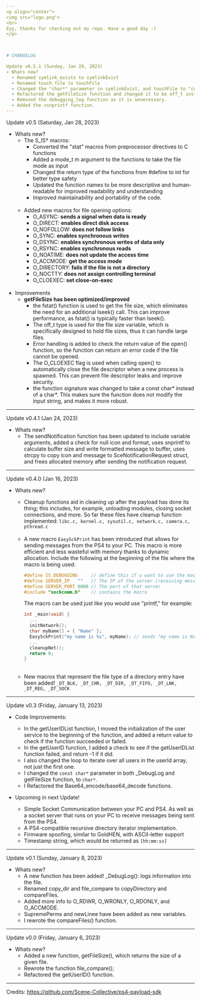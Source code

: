 ```yaml
---
<p align="center">
<img src="logo.png">
<br>
Eyy, thanks for checking out my repo. Have a good day :)
</p>

   

# CHANGELOG

Update v0.5.1 (Sunday, Jan 29, 2023)
- Whats new?
  - Renamed symlink_exists to symlinkExist
  - Renamed touch_file to touchFile
  - Changed the "char*" parameter in symlinkExist, and touchFile to "const char*" because the function doesn't modify the variable anyways.
  - Refactored the getFileSize function and changed it to be off_t instead of int
  - Removed the debugging_log function as it is unnecessary.
  - Added the vsnprintf function.
---
```

Update v0.5 (Saturday, Jan 28, 2023) 
- Whats new?
  - The S_IS* macros:
    - Converted the "stat" macros from preprocessor directives to C functions
    - Added a mode_t m argument to the functions to take the file mode as input
    - Changed the return type of the functions from #define to int for better type safety
    - Updated the function names to be more descriptive and human-readable for improved readability and understanding
    - Improved maintainability and portability of the code.
    <br>
  - Added new macros for file opening options:
    - O_ASYNC: **sends a signal when data is ready**
    - O_DIRECT: **enables direct disk access**
    - O_NOFOLLOW: **does not follow links**
    - O_SYNC: **enables synchronous writes**
    - O_DSYNC: **enables synchronous writes of data only**
    - O_RSYNC: **enables synchronous reads**
    - O_NOATIME: **does not update the access time**
    - O_ACCMODE: **get the access mode**
    - O_DIRECTORY: **fails if the file is not a directory**
    - O_NOCTTY: **does not assign controlling terminal**
    - O_CLOEXEC: **set close-on-exec**
  <br>
- Improvements
  - **getFileSize has been optimized/improved**
    - the fstat() function is used to get the file size, which eliminates the need for an additional lseek() call. This can improve performance, as fstat() is typically faster than lseek().
    - The off_t type is used for the file size variable, which is specifically designed to hold file sizes, thus it can handle large files.
    - Error handling is added to check the return value of the open() function, so the function can return an error code if the file cannot be opened. 
    - The O_CLOEXEC flag is used when calling open() to automatically close the file descriptor when a new process is spawned. This can prevent file descriptor leaks and improve security.
    -  the function signature was changed to take a const char* instead of a char*. This makes sure the function does not modify the input string, and makes it more robust.
--- 
Update v0.4.1 (Jan 24, 2023)
- Whats new? 
  - The sendNotification function has been updated to include variable arguments, added a check for null icon and format, uses snprintf to calculate buffer size and write formatted message to buffer, uses strcpy to copy icon and message to SceNotificationRequest struct, and frees allocated memory after sending the notification request.
---
Update v0.4.0 (Jan 16, 2023)
- Whats new?
  - Cleanup functions aid in cleaning up after the payload has done its thing; this includes, for example, unloading modules, closing socket connections, and more. So far these files have cleanup function implemented: `libc.c, kernel.c, sysutil.c, network.c, camera.c, pthread.c`
  <br>
  
  - A new macro `EasySckPrint` has been introduced that allows for sending messages from the PS4 to your PC. This macro is more efficient and less wasteful with memory thanks to dynamic allocation. Include the following at the beginning of the file where the macro is being used:
     ```C++
     #define IS_DEBUGGING     // define this if u want to use the macro
     #define SERVER_IP   ""   // The IP of the server (receiving messages)
     #define SERVER_PORT 0000 // The port of that server
     #include "sockcomm.h"    // contains the macro
     ```
     The macro can be used just like you would use "printf," for example:
     ```C++
     int _main(void) {
       ...
       initNetwork();
       char myName[] = { "Name" };
       EasySckPrint("my name is %s", myName); // sends "my name is Name" to pc.
       ...
       cleanupNet();
       return 0;
     }
     ```
  <br>
 
  - New macros that represent the file type of a directory entry have been added! `_DT_BLK, _DT_CHR, _DT_DIR, _DT_FIFO, _DT_LNK, _DT_REG, _DT_SOCK`
---
Update v0.3  (Friday, January 13, 2023)
- Code Improvements: 
  - In the getUserIDList function, I moved the initialization of the user service to the beginning of the function, and added a return value to check if the function succeeded or failed.
  - In the getUserID function, I added a check to see if the getUserIDList function failed, and return -1 if it did.
  - I also changed the loop to iterate over all users in the userId array, not just the first one.
  - I changed the `const char*` parameter in both _DebugLog and getFileSize function, to `char*`.
  - I Refactored the Base64_encode/base64_decode functions. 

- Upcoming in next Update!
  - Simple Socket Communication between your PC and PS4. As well as a socket server that runs on your PC to receive messages being sent from the PS4.
  - A PS4-compatible recursive directory iterator implementation.
  - Firmware spoofing, similar to GoldHEN, with ASCII-letter support
  - Timestamp string, which would be returned as `[hh:mm:ss]`
---
Update v0.1 (Sunday, January 8, 2023)
- Whats new?
  - A new function has been added! _DebugLog(): logs information into the file.
  - Renamed copy_dir and file_compare to copyDirectory and compareFiles.
  - Added more info to O_RDWR, O_WRONLY, O_RDONLY, and O_ACCMODE.
  - SupremePerms and newLinee have been added as new variables.
  - I rewrote the compareFiles() function.
---
Update v0.0 (Friday, January 6, 2023)
- Whats new? 
  - Added a new function, getFileSize(), which returns the size of a given file.
  - Rewrote the function file_compare();
  - Refactored the getUserID() function.
---
Credits:
https://github.com/Scene-Collective/ps4-payload-sdk
